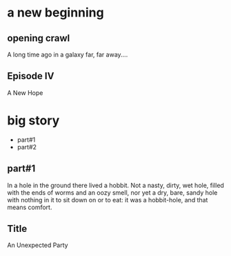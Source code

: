 # a new beginning
## opening crawl
A long time ago in a galaxy far, far away....

## Episode IV
A New Hope

# big story
- part#1
- part#2

## part#1
In a hole in the ground there lived a hobbit. Not a nasty, dirty, wet hole, filled with the
ends of worms and an oozy smell, nor yet a dry, bare, sandy hole with nothing in it to sit down
on or to eat: it was a hobbit-hole, and that means comfort.

## Title
An Unexpected Party
